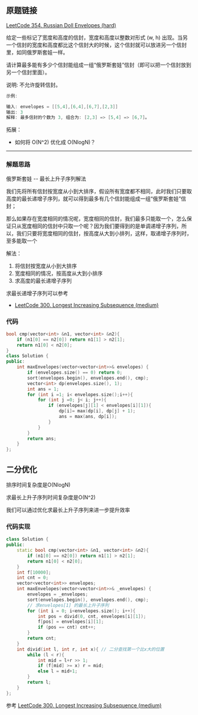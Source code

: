 ## 原题链接

[LeetCode 354. Russian Doll Envelopes (hard)](https://leetcode-cn.com/problems/russian-doll-envelopes/)

给定一些标记了宽度和高度的信封，宽度和高度以整数对形式 (w, h) 出现。当另一个信封的宽度和高度都比这个信封大的时候，这个信封就可以放进另一个信封里，如同俄罗斯套娃一样。

请计算最多能有多少个信封能组成一组“俄罗斯套娃”信封（即可以把一个信封放到另一个信封里面）。

说明:
不允许旋转信封。

```cpp
示例:

输入: envelopes = [[5,4],[6,4],[6,7],[2,3]]
输出: 3
解释: 最多信封的个数为 3, 组合为: [2,3] => [5,4] => [6,7]。
```

拓展：

- 如何将 O(N^2) 优化成 O(NlogN)？ 

---

### 解题思路

俄罗斯套娃 -- 最长上升子序列解法

我们先将所有信封按宽度从小到大排序，假设所有宽度都不相同，此时我们只要取高度的最长递增子序列，就可以得到最多有几个信封能组成一组“俄罗斯套娃”信封；

那么如果存在宽度相同的情况呢，宽度相同的信封，我们最多只能取一个，怎么保证只从宽度相同的信封中只取一个呢？因为我们要得到的是单调递增子序列，所以，我们只要将宽度相同的信封，按高度从大到小排列，这样，取递增子序列时，至多能取一个

解法：

1. 将信封按宽度从小到大排序
2. 宽度相同的情况，按高度从大到小排序
3. 求高度的最长递增子序列

求最长递增子序列可以参考

- [LeetCode 300. Longest Increasing Subsequence (medium)](./problems/201-300/300.longest-increasing-subsequence.md)

### 代码

```cpp
bool cmp(vector<int> &n1, vector<int> &n2){
    if (n1[0] == n2[0]) return n1[1] > n2[1];
    return n1[0] < n2[0];
}
class Solution {
public:
    int maxEnvelopes(vector<vector<int>>& envelopes) {
        if (envelopes.size() == 0) return 0;
        sort(envelopes.begin(), envelopes.end(), cmp);
        vector<int> dp(envelopes.size(), 1);
        int ans = 1;
        for (int i =1; i< envelopes.size();i++){
            for (int j =0; j< i; j++){
                if (envelopes[j][1] < envelopes[i][1]){
                    dp[i]= max(dp[i], dp[j] + 1);
                    ans = max(ans, dp[i]);
                }
            }
        }
        return ans;
    }
};
```

## 二分优化

排序时间复杂度是O(NlogN)

求最长上升子序列时间复杂度是O(N^2)

我们可以通过优化求最长上升子序列来进一步提升效率

### 代码实现

```cpp
class Solution {
public:
    static bool cmp(vector<int> &n1, vector<int> &n2){
        if (n1[0] == n2[0]) return n1[1] > n2[1];
        return n1[0] < n2[0];
    }
    int f[10000];
    int cnt = 0;
    vector<vector<int>> envelopes;
    int maxEnvelopes(vector<vector<int>>& _envelopes) {
        envelopes = _envelopes;
        sort(envelopes.begin(), envelopes.end(), cmp);
        // 求envelopes[1] 的最长上升子序列
        for (int i = 0; i<envelopes.size(); i++){
            int pos = divid(0, cnt, envelopes[i][1]);
            f[pos] = envelopes[i][1];
            if (pos == cnt) cnt++;
        }
        return cnt;
    }
    int divid(int l, int r, int x){ // 二分查找第一个比x大的位置
        while (l < r){
            int mid = l+r >> 1;
            if (f[mid] >= x) r = mid;
            else l = mid+1;
        }
        return l;
    }
};
```

参考 [LeetCode 300. Longest Increasing Subsequence (medium)](./problems/201-300/300.longest-increasing-subsequence.md)





